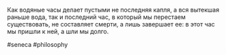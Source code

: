 Как водяные часы делает пустыми не последняя капля, а вся вытекшая раньше вода, так и последний час, в который мы перестаем существовать, не составляет смерти, а лишь завершает ее: в этот час мы пришли к ней, а шли мы долго. 

#seneca #philosophy